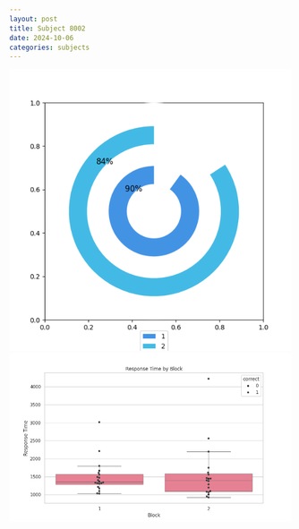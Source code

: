 ```yaml
---
layout: post
title: Subject 8002
date: 2024-10-06
categories: subjects
---
```


![](data/8002/run-5/8002__acc_test.png)
![](data/8002/run-5/8002_rt.png)
